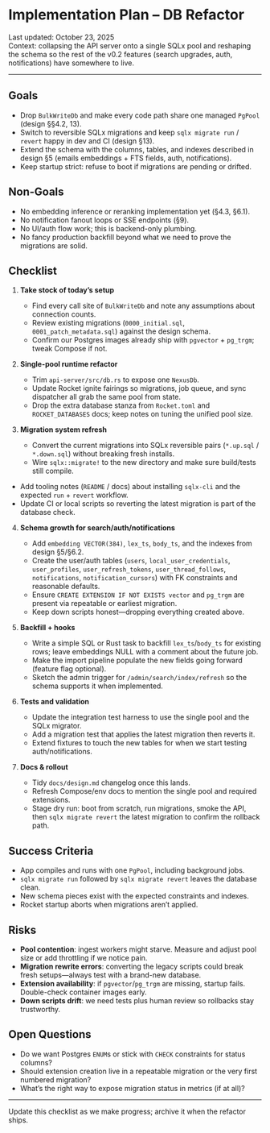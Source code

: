 # Implementation Plan – DB Refactor

Last updated: October 23, 2025  
Context: collapsing the API server onto a single SQLx pool and reshaping the schema so the rest of the v0.2 features (search upgrades, auth, notifications) have somewhere to live.

---

## Goals

- Drop `BulkWriteDb` and make every code path share one managed `PgPool` (design §§4.2, 13).
- Switch to reversible SQLx migrations and keep `sqlx migrate run` / `revert` happy in dev and CI (design §13).
- Extend the schema with the columns, tables, and indexes described in design §5 (emails embeddings + FTS fields, auth, notifications).
- Keep startup strict: refuse to boot if migrations are pending or drifted.

## Non-Goals

- No embedding inference or reranking implementation yet (§4.3, §6.1).
- No notification fanout loops or SSE endpoints (§9).
- No UI/auth flow work; this is backend-only plumbing.
- No fancy production backfill beyond what we need to prove the migrations are solid.

## Checklist

1. **Take stock of today’s setup**
   - Find every call site of `BulkWriteDb` and note any assumptions about connection counts.
   - Review existing migrations (`0000_initial.sql`, `0001_patch_metadata.sql`) against the design schema.
   - Confirm our Postgres images already ship with `pgvector` + `pg_trgm`; tweak Compose if not.

2. **Single-pool runtime refactor**
   - Trim `api-server/src/db.rs` to expose one `NexusDb`.
   - Update Rocket ignite fairings so migrations, job queue, and sync dispatcher all grab the same pool from state.
   - Drop the extra database stanza from `Rocket.toml` and `ROCKET_DATABASES` docs; keep notes on tuning the unified pool size.

3. **Migration system refresh**
   - Convert the current migrations into SQLx reversible pairs (`*.up.sql` / `*.down.sql`) without breaking fresh installs.
   - Wire `sqlx::migrate!` to the new directory and make sure build/tests still compile.
  - Add tooling notes (`README` / docs) about installing `sqlx-cli` and the expected `run` + `revert` workflow.
   - Update CI or local scripts so reverting the latest migration is part of the database check.

4. **Schema growth for search/auth/notifications**
   - Add `embedding VECTOR(384)`, `lex_ts`, `body_ts`, and the indexes from design §5/§6.2.
   - Create the user/auth tables (`users`, `local_user_credentials`, `user_profiles`, `user_refresh_tokens`, `user_thread_follows`, `notifications`, `notification_cursors`) with FK constraints and reasonable defaults.
   - Ensure `CREATE EXTENSION IF NOT EXISTS vector` and `pg_trgm` are present via repeatable or earliest migration.
   - Keep down scripts honest—dropping everything created above.

5. **Backfill + hooks**
   - Write a simple SQL or Rust task to backfill `lex_ts`/`body_ts` for existing rows; leave embeddings NULL with a comment about the future job.
   - Make the import pipeline populate the new fields going forward (feature flag optional).
   - Sketch the admin trigger for `/admin/search/index/refresh` so the schema supports it when implemented.

6. **Tests and validation**
   - Update the integration test harness to use the single pool and the SQLx migrator.
   - Add a migration test that applies the latest migration then reverts it.
   - Extend fixtures to touch the new tables for when we start testing auth/notifications.

7. **Docs & rollout**
   - Tidy `docs/design.md` changelog once this lands.
   - Refresh Compose/env docs to mention the single pool and required extensions.
   - Stage dry run: boot from scratch, run migrations, smoke the API, then `sqlx migrate revert` the latest migration to confirm the rollback path.

## Success Criteria

- App compiles and runs with one `PgPool`, including background jobs.
- `sqlx migrate run` followed by `sqlx migrate revert` leaves the database clean.
- New schema pieces exist with the expected constraints and indexes.
- Rocket startup aborts when migrations aren’t applied.

## Risks

- **Pool contention**: ingest workers might starve. Measure and adjust pool size or add throttling if we notice pain.
- **Migration rewrite errors**: converting the legacy scripts could break fresh setups—always test with a brand-new database.
- **Extension availability**: if `pgvector`/`pg_trgm` are missing, startup fails. Double-check container images early.
- **Down scripts drift**: we need tests plus human review so rollbacks stay trustworthy.

## Open Questions

- Do we want Postgres `ENUM`s or stick with `CHECK` constraints for status columns?
- Should extension creation live in a repeatable migration or the very first numbered migration?
- What’s the right way to expose migration status in metrics (if at all)?

---

Update this checklist as we make progress; archive it when the refactor ships.
